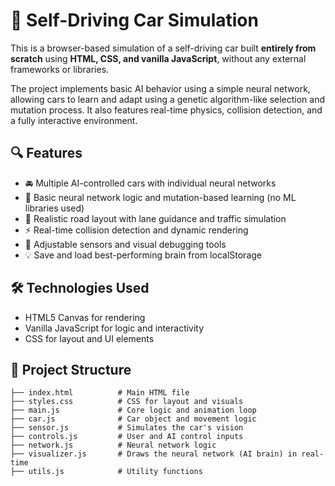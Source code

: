 # 🚗 Self-Driving Car Simulation

This is a browser-based simulation of a self-driving car built **entirely from scratch** using **HTML, CSS, and vanilla JavaScript**, without any external frameworks or libraries.

The project implements basic AI behavior using a simple neural network, allowing cars to learn and adapt using a genetic algorithm-like selection and mutation process. It also features real-time physics, collision detection, and a fully interactive environment.

## 🔍 Features

- 🚘 Multiple AI-controlled cars with individual neural networks
- 🧠 Basic neural network logic and mutation-based learning (no ML libraries used)
- 🚧 Realistic road layout with lane guidance and traffic simulation
- ⚡ Real-time collision detection and dynamic rendering
- 🧪 Adjustable sensors and visual debugging tools
- 💡 Save and load best-performing brain from localStorage

## 🛠️ Technologies Used

- HTML5 Canvas for rendering
- Vanilla JavaScript for logic and interactivity
- CSS for layout and UI elements

## 📁 Project Structure

```plaintext
├── index.html          # Main HTML file
├── styles.css          # CSS for layout and visuals
├── main.js             # Core logic and animation loop
├── car.js              # Car object and movement logic
├── sensor.js           # Simulates the car's vision
├── controls.js         # User and AI control inputs
├── network.js          # Neural network logic
├── visualizer.js       # Draws the neural network (AI brain) in real-time
├── utils.js            # Utility functions

